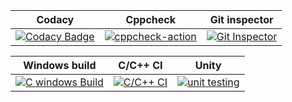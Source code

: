 |Codacy|Cppcheck|Git inspector|
|:--:|:--:|:--:|
|[![Codacy Badge](https://app.codacy.com/project/badge/Grade/5f06332a350e4d62b8fc7388a4543c26)](https://www.codacy.com/gh/Yogendraman/MiniProject/dashboard?utm_source=github.com&amp;utm_medium=referral&amp;utm_content=Yogendraman/MiniProject&amp;utm_campaign=Badge_Grade)|[![cppcheck-action](https://github.com/Yogendraman/MiniProject/actions/workflows/cppcheck.yml/badge.svg)](https://github.com/Yogendraman/MiniProject/actions/workflows/cppcheck.yml)|[![Git Inspector](https://github.com/Yogendraman/MiniProject/actions/workflows/gitinspector.yml/badge.svg)](https://github.com/Yogendraman/MiniProject/actions/workflows/gitinspector.yml)|

|Windows build|C/C++ CI|Unity|
|:--:|:--:|:--:|
|[![C windows Build](https://github.com/Yogendraman/MiniProject/actions/workflows/windows-build.yml/badge.svg)](https://github.com/Yogendraman/MiniProject/actions/workflows/windows-build.yml)|[![C/C++ CI](https://github.com/Yogendraman/MiniProject/actions/workflows/c-build.yml/badge.svg)](https://github.com/Yogendraman/MiniProject/actions/workflows/c-build.yml)|[![unit testing](https://github.com/Yogendraman/MiniProject/actions/workflows/unity.yml/badge.svg)](https://github.com/Yogendraman/MiniProject/actions/workflows/unity.yml)|
